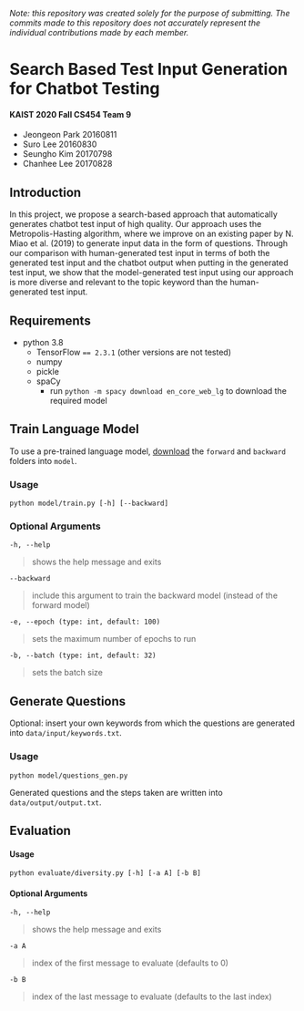 _Note: this repository was created solely for the purpose of submitting. The commits made to this repository does not accurately represent the individual contributions made by each member._

# Search Based Test Input Generation for Chatbot Testing

#### KAIST 2020 Fall CS454 Team 9
- Jeongeon Park 20160811
- Suro Lee 20160830
- Seungho Kim 20170798
- Chanhee Lee 20170828

## Introduction

In this project, we propose a search-based approach that automatically generates chatbot test input of high quality. Our approach uses the Metropolis-Hasting algorithm, where we improve on an existing paper by N. Miao et al. (2019) to generate input data in the form of questions. Through our comparison with human-generated test input in terms of both the generated test input and the chatbot output when putting in the generated test input, we show that the model-generated test input using our approach is more diverse and relevant to the topic keyword than the human-generated test input.

## Requirements

-   python 3.8
    -   TensorFlow `== 2.3.1` (other versions are not tested)
    -   numpy
    -   pickle
    -   spaCy
        -   run `python -m spacy download en_core_web_lg` to download the required model

## Train Language Model

To use a pre-trained language model, [download](https://drive.google.com/drive/folders/1MRMNEXKjaM_9tI1gdONJaNSO5Xl5k7ZB?usp=sharing) the `forward` and `backward` folders into `model`.

### Usage

`python model/train.py [-h] [--backward]`

### Optional Arguments

`-h, --help`

> shows the help message and exits

`--backward`

> include this argument to train the backward model (instead of the forward model)

`-e, --epoch (type: int, default: 100)`

> sets the maximum number of epochs to run

`-b, --batch (type: int, default: 32)`

> sets the batch size

## Generate Questions

Optional: insert your own keywords from which the questions are generated into `data/input/keywords.txt`.

### Usage

`python model/questions_gen.py`

Generated questions and the steps taken are written into `data/output/output.txt`.

## Evaluation

#### Usage

`python evaluate/diversity.py [-h] [-a A] [-b B]`

#### Optional Arguments

`-h, --help`

> shows the help message and exits

`-a A`

> index of the first message to evaluate (defaults to 0)

`-b B`

> index of the last message to evaluate (defaults to the last index)
